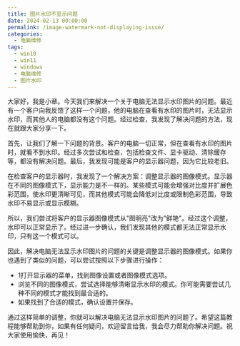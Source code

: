 ```yaml
---
title: 图片水印不显示问题
date: 2024-02-13 00:00:00
permalink: /image-watermark-not-displaying-issue/
categories:
  - 电脑维修
tags:
  - win10
  - win11
  - windows
  - 电脑维修
  - 图片水印
---
```


大家好，我是小章。今天我们来解决一个关于电脑无法显示水印图片的问题。最近有一个客户向我反馈了这样一个问题，他的电脑在查看有水印的图片时，无法显示水印，而其他人的电脑都没有这个问题。经过检查，我发现了解决问题的方法，现在就跟大家分享一下。

首先，让我们了解一下问题的背景。客户的电脑一切正常，但在查看有水印的图片时，就看不到水印。经过多次尝试和检查，包括检查文件、显卡驱动、清除缓存等，都没有解决问题。最后，我发现可能是客户的显示器问题，因为它比较老旧。

在检查客户的显示器时，我发现了一个解决方案：调整显示器的图像模式。显示器在不同的图像模式下，显示能力是不一样的。某些模式可能会增强对比度并扩展色彩范围，使水印更清晰可见，而其他模式可能会降低对比度或限制色彩范围，导致水印不易显示或显示模糊。

<!--more-->

所以，我们尝试将客户的显示器图像模式从"图明亮"改为"鲜艳"。经过这个调整，水印可以正常显示了。经过进一步确认，我们发现其他的模式都无法正常显示水印，只有这一个模式可以。

因此，解决电脑无法显示水印图片的问题的关键是调整显示器的图像模式。如果你也遇到了类似的问题，可以尝试按照以下步骤进行操作：

- 1打开显示器的菜单，找到图像设置或者图像模式选项。
- 浏览不同的图像模式，尝试选择能够清晰显示水印的模式。你可能需要尝试几种不同的模式才能找到最合适的。
- 如果找到了合适的模式，确认设置并保存。

通过这样简单的调整，你就可以解决电脑无法显示水印图片的问题了。希望这篇教程能够帮助到你，如果有任何疑问，欢迎留言给我，我会尽力帮助你解决问题。祝大家使用愉快，再见！
